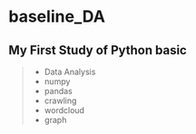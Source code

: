# baseline_DA
## My First Study of Python basic
> - Data Analysis
> - numpy
> - pandas
> - crawling
> - wordcloud
> - graph
